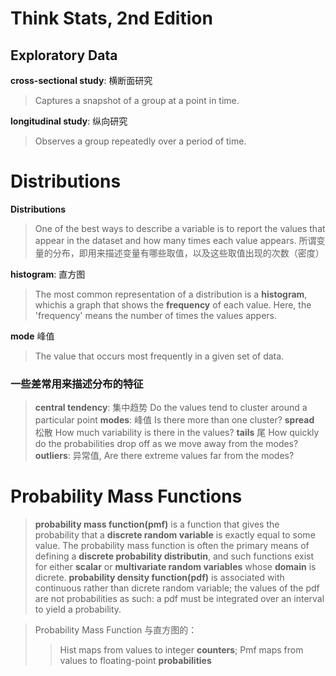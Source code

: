 # Think Stats, 2nd Edition

## Exploratory Data

**cross-sectional study**: 横断面研究
> Captures a snapshot of a group at a point in time.

**longitudinal study**: 纵向研究
> Observes a group repeatedly over a period of time.

# Distributions

**Distributions**
> One of the best ways to describe a variable is to report the values that appear in the dataset and how many times each value appears.
> 所谓变量的分布，即用来描述变量有哪些取值，以及这些取值出现的次数（密度）

**histogram**: 直方图
> The most common representation of a distribution is a **histogram**, whichis a graph that shows the **frequency** of each value. Here, the 'frequency' means the number of times the values appers.

**mode** 峰值
> The value that occurs most frequently in a given set of data.

### 一些差常用来描述分布的特征

> **central tendency**: 集中趋势 Do the values tend to cluster around a particular point 
> **modes**: 峰值 Is there more than one cluster?
> **spread** 松散 How much variability is there in the values?
> **tails** 尾 How quickly do the probabilities drop off as we move away from the modes?
> **outliers**: 异常值, Are there extreme values far from the modes?

# Probability Mass Functions

> **probability mass function(pmf)** is a function that gives the probability that a **discrete random variable** is exactly equal to some value. The probability mass function is often the primary means of defining a **discrete probability distributin**, and such functions exist for either **scalar** or **multivariate random variables** whose **domain** is dicrete.
> **probability density function(pdf)** is associated with continuous rather than dicrete random variable; the values of the pdf are not probabilities as such: a pdf must be integrated over an interval to yield a probability.

> Probability Mass Function 与直方图的：
>> Hist maps from values to integer **counters**;
>> Pmf maps from values to floating-point **probabilities**

